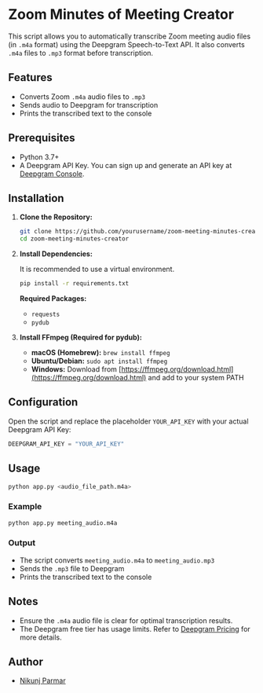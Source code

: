 # Zoom Minutes of Meeting Creator

This script allows you to automatically transcribe Zoom meeting audio files (in `.m4a` format) using the Deepgram Speech-to-Text API. It also converts `.m4a` files to `.mp3` format before transcription.

## Features

- Converts Zoom `.m4a` audio files to `.mp3`
- Sends audio to Deepgram for transcription
- Prints the transcribed text to the console

## Prerequisites

- Python 3.7+
- A Deepgram API Key. You can sign up and generate an API key at [Deepgram Console](https://console.deepgram.com/).

## Installation

1. **Clone the Repository:**

   ```bash
   git clone https://github.com/yourusername/zoom-meeting-minutes-creator.git
   cd zoom-meeting-minutes-creator


2. **Install Dependencies:**

   It is recommended to use a virtual environment.

   ```bash
   pip install -r requirements.txt
   ```

   **Required Packages:**

   * `requests`
   * `pydub`

3. **Install FFmpeg (Required for pydub):**

   * **macOS (Homebrew):** `brew install ffmpeg`
   * **Ubuntu/Debian:** `sudo apt install ffmpeg`
   * **Windows:** Download from [https://ffmpeg.org/download.html](https://ffmpeg.org/download.html) and add to your system PATH

## Configuration

Open the script and replace the placeholder `YOUR_API_KEY` with your actual Deepgram API Key:

```python
DEEPGRAM_API_KEY = "YOUR_API_KEY"
```

## Usage

```bash
python app.py <audio_file_path.m4a>
```

### Example

```bash
python app.py meeting_audio.m4a
```

### Output

* The script converts `meeting_audio.m4a` to `meeting_audio.mp3`
* Sends the `.mp3` file to Deepgram
* Prints the transcribed text to the console

## Notes

* Ensure the `.m4a` audio file is clear for optimal transcription results.
* The Deepgram free tier has usage limits. Refer to [Deepgram Pricing](https://deepgram.com/pricing) for more details.

## Author

* [Nikunj Parmar](https://github.com/NikunjCitrusbug)


